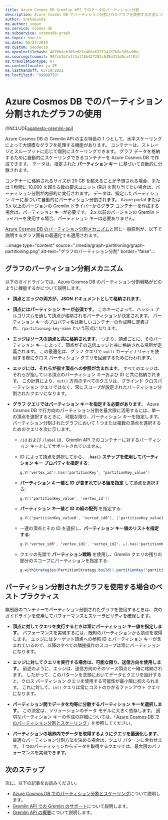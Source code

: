 ```yaml
---
title: Azure Cosmos DB Gremlin API でのデータのパーティション分割
description: Azure Cosmos DB でパーティション分割されたグラフを使用する方法について説明します。 この記事では、パーティション分割されたグラフの要件とベスト プラクティスについても説明します。
author: SnehaGunda
ms.author: sngun
ms.service: cosmos-db
ms.subservice: cosmosdb-graph
ms.topic: how-to
ms.date: 06/24/2019
ms.custom: seodec18
ms.openlocfilehash: 4d76bdcb385ed2fe4b8a697f24187b8e3d5addbc
ms.sourcegitcommit: 867cb1b7a1f3a1f0b427282c648d411d0ca4f81f
ms.translationtype: HT
ms.contentlocale: ja-JP
ms.lasthandoff: 03/19/2021
ms.locfileid: "99988758"
---
```

# <a name="using-a-partitioned-graph-in-azure-cosmos-db"></a>Azure Cosmos DB でのパーティション分割されたグラフの使用
[!INCLUDE[appliesto-gremlin-api](includes/appliesto-gremlin-api.md)]

Azure Cosmos DB の Gremlin API の主な特長の 1 つとして、水平スケーリングによって大規模なグラフを処理する機能があります。 コンテナーは、ストレージとスループットに応じて個別にスケーリングできます。 グラフ データを格納するために自動的にスケーリングできるコンテナーを Azure Cosmos DB で作成できます。 データは、指定された **パーティション キー** に基づいて自動的に分散されます。

コンテナーに格納されるサイズが 20 GB を超えることが予想される場合、または 1 秒間に 10,000 を超える数の要求ユニット (RU) を割り当てたい場合は、パーティション分割が内部的に実行されます。 データは、指定したパーティション キーに基づいて自動的にパーティション分割されます。 Azure portal または 3.x 以上のバージョンの Gremlin ドライバーからグラフ コンテナーを作成する場合は、パーティション キーが必要です。 2\.x 以前のバージョンの Gremlin ドライバーを使用する場合、パーティション キーは必要ありません。

[Azure Cosmos DB のパーティション分割メカニズム](partitioning-overview.md)と同じ一般原則が、以下で説明するグラフ固有の最適化でも適用されます。

:::image type="content" source="./media/graph-partitioning/graph-partitioning.png" alt-text="グラフのパーティション分割" border="false":::

## <a name="graph-partitioning-mechanism"></a>グラフのパーティション分割メカニズム

以下のガイドラインでは、Azure Cosmos DB のパーティション分割戦略がどのように機能するかについて説明します。

- **頂点とエッジの両方が、JSON ドキュメントとして格納されます**。

- **頂点にはパーティション キーが必須です**。 このキーによって、ハッシュ アルゴリズムを通して頂点が格納されるパーティションが決定されます。 パーティション キーのプロパティ名は新しいコンテナーの作成時に定義され、`/partitioning-key-name` という形式になります。

- **エッジはソースの頂点と共に格納されます**。 つまり、頂点ごとに、そのパーティション キーによって、頂点がその送信エッジと共に格納される場所が定義されます。 この最適化は、グラフ クエリで `out()` カーディナリティを使用する際にクロス パーティション クエリを回避するために行われます。

- **エッジには、それらが指す頂点への参照が含まれます**。 すべてのエッジは、それらが指している頂点のパーティション キーおよび ID と共に格納されます。 この計算により、`out()` 方向のすべてのクエリは、ブラインド クロスパーティション クエリではなく、常にスコープが設定されたパーティション分割されたクエリになります。

- **グラフ クエリではパーティション キーを指定する必要があります**。 Azure Cosmos DB で行方向のパーティション分割を最大限に活用するには、単一の頂点を選択するときに、可能な限り、パーティション キーを指定します。 パーティション分割されたグラフにおいて 1 つまたは複数の頂点を選択するためのクエリを次に示します。

    - `/id` および `/label` は、Gremlin API でのコンテナーに対するパーティション キーとしてサポートされていません。


    - ID によって頂点を選択してから、 **`.has()` ステップを使用してパーティション キー プロパティを指定する**:

        ```java
        g.V('vertex_id').has('partitionKey', 'partitionKey_value')
        ```

    - **パーティション キー値と ID が含まれている組を指定** して頂点を選択する:

        ```java
        g.V(['partitionKey_value', 'vertex_id'])
        ```

    - **パーティション キー値と ID の組の配列** を指定する:

        ```java
        g.V(['partitionKey_value0', 'verted_id0'], ['partitionKey_value1', 'vertex_id1'], ...)
        ```

    - 一連の頂点とその ID を選択し、**パーティション キー値のリストを指定する**:

        ```java
        g.V('vertex_id0', 'vertex_id1', 'vertex_id2', …).has('partitionKey', within('partitionKey_value0', 'partitionKey_value01', 'partitionKey_value02', …)
        ```

    - クエリの先頭で **パーティション戦略** を使用し、Gremlin クエリの残りの部分のスコープにパーティションを指定する:

        ```java
        g.withStrategies(PartitionStrategy.build().partitionKey('partitionKey').readPartitions('partitionKey_value').create()).V()
        ```

## <a name="best-practices-when-using-a-partitioned-graph"></a>パーティション分割されたグラフを使用する場合のベスト プラクティス

無制限のコンテナーでパーティション分割されたグラフを使用するときは、次のガイドラインを使用してパフォーマンスとスケーラビリティを確保します。

- **頂点に対してクエリを実行するときは常にパーティション キー値を指定します**。 パフォーマンスを実現するには、既知のパーティションから頂点を取得します。 エッジにはターゲット頂点への参照 ID とパーティション キーが含まれているので、以降のすべての隣接操作のスコープは常にパーティションになります。

- **エッジに対してクエリを実行する場合は、可能な限り、送信方向を使用します**。 前述のように、エッジは、送信方向のそのソース頂点と一緒に格納されます。 したがって、このパターンを念頭においてデータとクエリを設計すると、クロス パーティション クエリを使用する可能性が最小限に抑えられます。 これに対して、`in()` クエリは常にコストのかかるファンアウト クエリになります。

- **パーティション間でデータを均等に分散するパーティション キーを選択します**。 この決定は、ソリューションのデータ モデルに大きく依存します。 適切なパーティション キーの作成の詳細については、「[Azure Cosmos DB でのパーティション分割とスケーリング](partitioning-overview.md)」を参照してください。

- **パーティションの境界内でデータを取得するようにクエリを最適化します**。 最適なパーティション分割方法を決める場合は、クエリ パターンに合わせます。 1 つのパーティションからデータを取得するクエリでは、最大限のパフォーマンスを実現できます。

## <a name="next-steps"></a>次のステップ

次に、以下の記事をお読みください。

* [Azure Cosmos DB でのパーティション分割とスケーリング](partitioning-overview.md)について説明します。
* [Gremlin API での Gremlin のサポート](gremlin-support.md)について説明します。
* [Gremlin API の概要](graph-introduction.md)について説明します。
